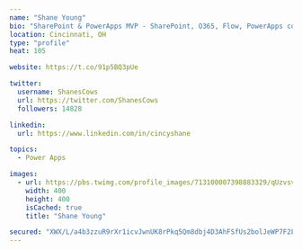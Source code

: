 ```yaml
---
name: "Shane Young"
bio: "SharePoint & PowerApps MVP - SharePoint, O365, Flow, PowerApps consulting? @PowerApps911 | Pure Snark? You found it."
location: Cincinnati, OH
type: "profile"
heat: 105

website: https://t.co/91p5BQ3pUe

twitter:
  username: ShanesCows
  url: https://twitter.com/ShanesCows
  followers: 14828

linkedin:
  url: https://www.linkedin.com/in/cincyshane

topics:
  - Power Apps

images:
  - url: https://pbs.twimg.com/profile_images/713100007398883329/qUzvsvQ3_400x400.jpg
    width: 400
    height: 400
    isCached: true
    title: "Shane Young"

secured: "XWX/L/a4b3zzuR9rXr1icvJwnUK8rPkq5Qm8dbj4D3AhFSfUs2bolJeWP7F2LuNcpjhAmBJ4i6b82TKzSmqXjS+/nDJk2e2RoBKKyFmp5fsNHmORNQGO0TZKj1TXmLvIVIpDLLhMYNKfnv0JjTiBmb7C9qznJd+qFV7oIrPa4jB1odNAtMH2OMrBOpats1hQ6NLQCz0ls1BXgzGRvget0ssMlHY3gmS543Y97mOAUOH4aDh8yleaxkFYyZX59nEYWowONY1uAqKKI+5uyzbKyr8xfYdSkg6pz/vsBDC2kpxjGRp4urfKtiTQJKnHCmWAXn/LIxGywza1AbyMU4OfLXmamxWO65OGp/fRprQF7gQJLidBAiQb2wE/d8S4eo5HQAqV+svEU7Hljc4zQCJ/A4wlEGoxdH+BXqHgD4zqtK8=;qRQQzMgXeERklWSYLUtT+w=="
---
```


